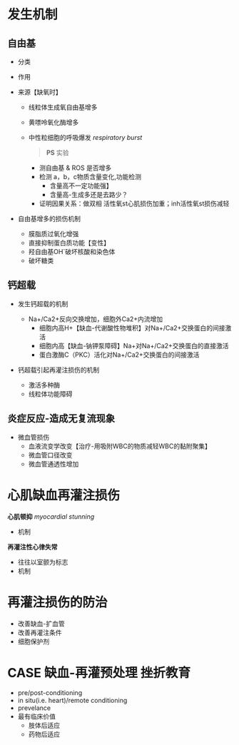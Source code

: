 # 发生机制

## 自由基
  * 分类
  * 作用
  * 来源【缺氧时】
    * 线粒体生成氧自由基增多
    * 黄嘌呤氧化酶增多
    * 中性粒细胞的呼吸爆发 _respiratory burst_
    
      > **PS** 实验
        * 测自由基 & ROS 是否增多
        * 检测 a，b，c物质含量变化,功能检测
          * 含量高不一定功能强】
          * 含量高-生成多还是去路少？
        * 证明因果关系：做双相 活性氧st心肌损伤加重；inh活性氧st损伤减轻
      
  * 自由基增多的损伤机制
    * 膜脂质过氧化增强
    * 直接抑制蛋白质功能【变性】
    * 羟自由基OH`破坏核酸和染色体
    * 破坏糖类


## 钙超载
* 发生钙超载的机制
  * Na+/Ca2+反向交换增加，细胞外Ca2+内流增加
    * 细胞内高H+【缺血-代谢酸性物堆积】对Na+/Ca2+交换蛋白的间接激活
    * 细胞内高【缺血-钠钾泵障碍】Na+对Na+/Ca2+交换蛋白的直接激活
    * 蛋白激酶C（PKC）活化对Na+/Ca2+交换蛋白的间接激活
  
* 钙超载引起再灌注损伤的机制
  * 激活多种酶
  * 线粒体功能障碍

## 炎症反应-造成**无复流现象**
* 微血管损伤
  * 血液流变学改变【治疗-用吸附WBC的物质减轻WBC的黏附聚集】
  * 微血管口径改变
  * 微血管通透性增加
  
  
# 心肌缺血再灌注损伤
**心肌顿抑** _myocardial stunning_
* 机制

**再灌注性心律失常**
* 往往以室颤为标志
* 机制


# 再灌注损伤的防治
* 改善缺血-扩血管
* 改善再灌注条件
* 细胞保护剂

# CASE 缺血-再灌预处理 **挫折教育**
* pre/post-conditioning
* in situ(i.e. heart)/remote conditioning
* prevelance
* 最有临床价值
  * 肢体后适应
  * 药物后适应
